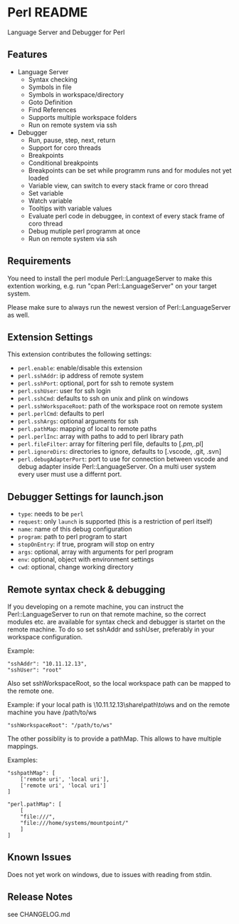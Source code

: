 # Perl README

Language Server and Debugger for Perl

## Features

* Language Server
  * Syntax checking
  * Symbols in file
  * Symbols in workspace/directory
  * Goto Definition
  * Find References
  * Supports multiple workspace folders
  * Run on remote system via ssh
* Debugger
  * Run, pause, step, next, return
  * Support for coro threads
  * Breakpoints 
  * Conditional breakpoints
  * Breakpoints can be set while programm runs and for modules not yet loaded
  * Variable view, can switch to every stack frame or coro thread
  * Set variable
  * Watch variable
  * Tooltips with variable values
  * Evaluate perl code in debuggee, in context of every stack frame of coro thread
  * Debug mutiple perl programm at once
  * Run on remote system via ssh


## Requirements

You need to install the perl module Perl::LanguageServer to make this extention working,
e.g. run "cpan Perl::LanguageServer" on your target system.

Please make sure to always run the newest version of Perl::LanguageServer as well.

## Extension Settings


This extension contributes the following settings:

* `perl.enable`: enable/disable this extension
* `perl.sshAddr`: ip address of remote system
* `perl.sshPort`: optional, port for ssh to remote system
* `perl.sshUser`: user for ssh login
* `perl.sshCmd`: defaults to ssh on unix and plink on windows
* `perl.sshWorkspaceRoot`: path of the workspace root on remote system
* `perl.perlCmd`: defaults to perl
* `perl.sshArgs`: optional arguments for ssh
* `perl.pathMap`: mapping of local to remote paths
* `perl.perlInc`: array with paths to add to perl library path
* `perl.fileFilter`: array for filtering perl file, defaults to [*.pm,*.pl]
* `perl.ignoreDirs`: directories to ignore, defaults to [.vscode, .git, .svn]
* `perl.debugAdapterPort`: port to use for connection between vscode and debug adapter inside Perl::LanguageServer. On a multi user system every user must use a differnt port.

## Debugger Settings for launch.json

* `type`: needs to be `perl`
* `request`: only `launch` is supported (this is a restriction of perl itself)
* `name`: name of this debug configuration
* `program`: path to perl program to start
* `stopOnEntry`: if true, program will stop on entry
* `args`:   optional, array with arguments for perl program
* `env`:    optional, object with environment settings 
* `cwd`:    optional, change working directory

## Remote syntax check & debugging

If you developing on a remote machine, you can instruct the Perl::LanguageServer to
run on that remote machine, so the correct modules etc. are available for syntax check and debugger is startet on the remote machine.
To do so set sshAddr and sshUser, preferably in your workspace configuration.

Example:

    "sshAddr": "10.11.12.13",
    "sshUser": "root"

Also set sshWorkspaceRoot, so the local workspace path can be mapped to the remote one.

Example: if your local path is \\10.11.12.13\share\path\to\ws and on the remote machine you have /path/to/ws

    "sshWorkspaceRoot": "/path/to/ws"

The other possiblity is to provide a pathMap. This allows to have multiple mappings.

Examples:

    "sshpathMap": [
        ['remote uri', 'local uri'],
        ['remote uri', 'local uri']
    ]

    "perl.pathMap": [
		[
		"file:///",
		"file:///home/systems/mountpoint/"
	    ]
    ]

## Known Issues

Does not yet work on windows, due to issues with reading from stdin.

## Release Notes

see CHANGELOG.md
